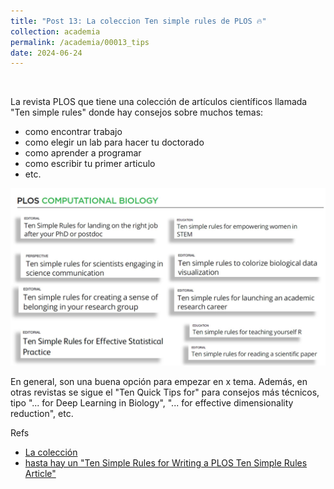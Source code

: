 ```yaml
---
title: "Post 13: La coleccion Ten simple rules de PLOS 🔥"
collection: academia
permalink: /academia/00013_tips
date: 2024-06-24
---
```


&nbsp;


La revista PLOS que tiene una colección de artículos científicos llamada "Ten simple rules" donde hay consejos sobre muchos temas: 
- como encontrar trabajo
- como elegir un lab para hacer tu doctorado
- como aprender a programar
- como escribir tu primer articulo
- etc.

![img](/images/academia/00013_rules.jpg)

En general, son una buena opción para empezar en x tema. Además, en otras revistas se sigue el "Ten Quick Tips for" para consejos más técnicos, tipo "... for Deep Learning in Biology", "... for effective dimensionality reduction", etc.


Refs
* [La colección](https://collections.plos.org/collection/ten-simple-rules/)
* [hasta hay un "Ten Simple Rules for Writing a PLOS Ten Simple Rules Article"](https://www.ncbi.nlm.nih.gov/pmc/articles/PMC4207461/) 


